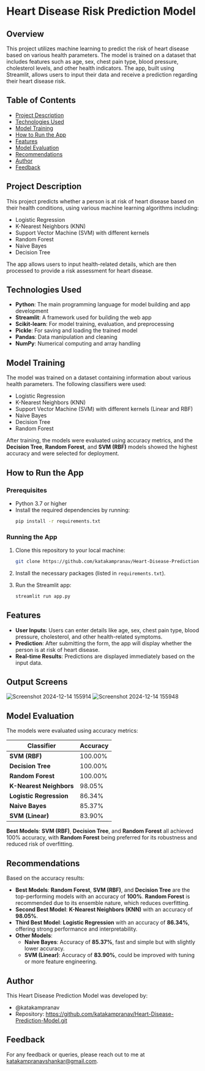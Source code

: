 # Heart Disease Risk Prediction Model

## Overview
This project utilizes machine learning to predict the risk of heart disease based on various health parameters. The model is trained on a dataset that includes features such as age, sex, chest pain type, blood pressure, cholesterol levels, and other health indicators. The app, built using Streamlit, allows users to input their data and receive a prediction regarding their heart disease risk.

## Table of Contents
- [Project Description](#project-description)
- [Technologies Used](#technologies-used)
- [Model Training](#model-training)
- [How to Run the App](#how-to-run-the-app)
- [Features](#features)
- [Model Evaluation](#model-evaluation)
- [Recommendations](#recommendations)
- [Author](#author)
- [Feedback](#feedback)

## Project Description
This project predicts whether a person is at risk of heart disease based on their health conditions, using various machine learning algorithms including:
- Logistic Regression
- K-Nearest Neighbors (KNN)
- Support Vector Machine (SVM) with different kernels
- Random Forest
- Naive Bayes
- Decision Tree

The app allows users to input health-related details, which are then processed to provide a risk assessment for heart disease.

## Technologies Used
- **Python**: The main programming language for model building and app development
- **Streamlit**: A framework used for building the web app
- **Scikit-learn**: For model training, evaluation, and preprocessing
- **Pickle**: For saving and loading the trained model
- **Pandas**: Data manipulation and cleaning
- **NumPy**: Numerical computing and array handling

## Model Training
The model was trained on a dataset containing information about various health parameters. The following classifiers were used:
- Logistic Regression
- K-Nearest Neighbors (KNN)
- Support Vector Machine (SVM) with different kernels (Linear and RBF)
- Naive Bayes
- Decision Tree
- Random Forest

After training, the models were evaluated using accuracy metrics, and the **Decision Tree**, **Random Forest**, and **SVM (RBF)** models showed the highest accuracy and were selected for deployment.

## How to Run the App

### Prerequisites
- Python 3.7 or higher
- Install the required dependencies by running:
  ```bash
  pip install -r requirements.txt
  ```

### Running the App
1. Clone this repository to your local machine:
   ```bash
   git clone https://github.com/katakampranav/Heart-Disease-Prediction-Model.git
   ```

2. Install the necessary packages (listed in `requirements.txt`).

3. Run the Streamlit app:
   ```bash
   streamlit run app.py
   ```

## Features
- **User Inputs**: Users can enter details like age, sex, chest pain type, blood pressure, cholesterol, and other health-related symptoms.
- **Prediction**: After submitting the form, the app will display whether the person is at risk of heart disease.
- **Real-time Results**: Predictions are displayed immediately based on the input data.

## Output Screens
![Screenshot 2024-12-14 155914](https://github.com/user-attachments/assets/b3792b17-836a-4c5c-833c-2081b7aad001)
![Screenshot 2024-12-14 155948](https://github.com/user-attachments/assets/9d2f836f-b33e-4556-93c8-0831ffce5530)

## Model Evaluation
The models were evaluated using accuracy metrics:

| Classifier             | Accuracy    |
|------------------------|-------------|
| **SVM (RBF)**           | 100.00%     |
| **Decision Tree**       | 100.00%     |
| **Random Forest**       | 100.00%     |
| **K-Nearest Neighbors** | 98.05%      |
| **Logistic Regression** | 86.34%      |
| **Naive Bayes**         | 85.37%      |
| **SVM (Linear)**        | 83.90%      |

**Best Models**: **SVM (RBF)**, **Decision Tree**, and **Random Forest** all achieved 100% accuracy, with **Random Forest** being preferred for its robustness and reduced risk of overfitting.

## Recommendations
Based on the accuracy results:
- **Best Models**: **Random Forest**, **SVM (RBF)**, and **Decision Tree** are the top-performing models with an accuracy of **100%**. **Random Forest** is recommended due to its ensemble nature, which reduces overfitting.
- **Second Best Model**: **K-Nearest Neighbors (KNN)** with an accuracy of **98.05%**.
- **Third Best Model**: **Logistic Regression** with an accuracy of **86.34%**, offering strong performance and interpretability.
- **Other Models**:
  - **Naive Bayes**: Accuracy of **85.37%**, fast and simple but with slightly lower accuracy.
  - **SVM (Linear)**: Accuracy of **83.90%**, could be improved with tuning or more feature engineering.

## Author
This Heart Disease Prediction Model was developed by:
- @katakampranav
- Repository: https://github.com/katakampranav/Heart-Disease-Prediction-Model.git

## Feedback
For any feedback or queries, please reach out to me at katakampranavshankar@gmail.com. 
